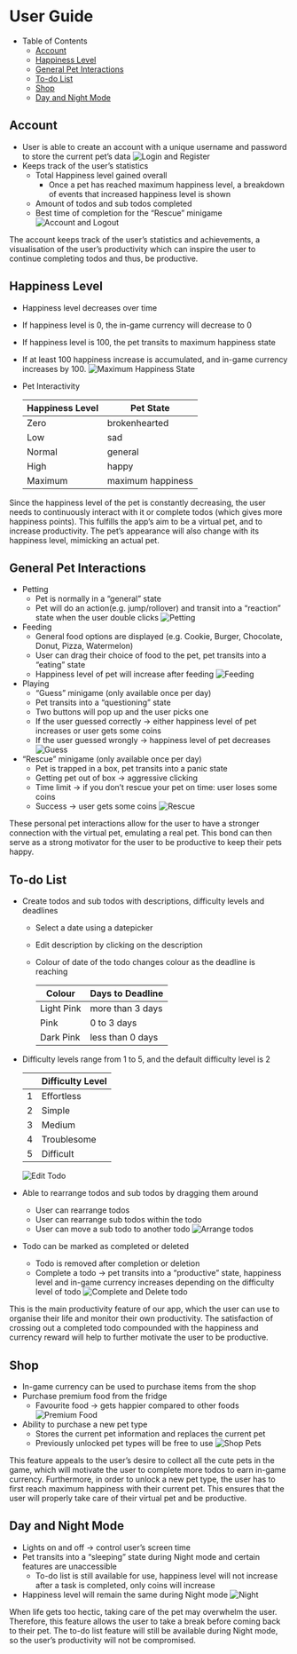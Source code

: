 # User Guide

- Table of Contents
  - [Account](#account)
  - [Happiness Level](#happiness-level)
  - [General Pet Interactions](#general-pet-interactions)
  - [To-do List](#to-do-list)
  - [Shop](#shop)
  - [Day and Night Mode](#day-and-night-mode)

## Account

- User is able to create an account with a unique username and password to store the current pet’s data
  ![Login and Register](./gifs/userguide/login_and_register.gif "Login and Register")
- Keeps track of the user’s statistics
  - Total Happiness level gained overall
    - Once a pet has reached maximum happiness level, a breakdown of events that increased happiness level is shown
  - Amount of todos and sub todos completed
  - Best time of completion for the “Rescue” minigame 
    ![Account and Logout](./gifs/userguide/account_and_logout.gif "Account and Logout")

The account keeps track of the user’s statistics and achievements, a visualisation of the user’s productivity which can inspire the user to continue completing todos and thus, be productive.

## Happiness Level

- Happiness level decreases over time
- If happiness level is 0, the in-game currency will decrease to 0
- If happiness level is 100, the pet transits to maximum happiness state
- If at least 100 happiness increase is accumulated, and in-game currency increases by 100.
  ![Maximum Happiness State](./gifs/userguide/max_happiness.gif "Maximum Happiness State")
  
- Pet Interactivity

  | Happiness Level | Pet State         |
  | --------------- | ----------------- |
  | Zero            | brokenhearted     |
  | Low             | sad               |
  | Normal          | general           |
  | High            | happy             |
  | Maximum         | maximum happiness |

Since the happiness level of the pet is constantly decreasing, the user needs to continuously interact with it or complete todos (which gives more happiness points). This fulfills the app’s aim to be a virtual pet, and to increase productivity. The pet’s appearance will also change with its happiness level, mimicking an actual pet.

## General Pet Interactions

- Petting
  - Pet is normally in a “general” state
  - Pet will do an action(e.g. jump/rollover) and transit into a “reaction” state when the user double clicks
    ![Petting](./gifs/userguide/petting.gif "Petting")
- Feeding
  - General food options are displayed (e.g. Cookie, Burger, Chocolate, Donut, Pizza, Watermelon)
  - User can drag their choice of food to the pet, pet transits into a “eating” state
  - Happiness level of pet will increase after feeding
    ![Feeding](./gifs/userguide/feeding.gif "Feeding")
- Playing
  - “Guess” minigame (only available once per day)
  - Pet transits into a “questioning” state
  - Two buttons will pop up and the user picks one
  - If the user guessed correctly → either happiness level of pet increases or user gets some coins
  - If the user guessed wrongly → happiness level of pet decreases
    ![Guess](./gifs/userguide/guess.gif "Guess")
- “Rescue” minigame (only available once per day)
  - Pet is trapped in a box, pet transits into a panic state
  - Getting pet out of box → aggressive clicking
  - Time limit → if you don’t rescue your pet on time: user loses some coins
  - Success → user gets some coins
    ![Rescue](./gifs/userguide/rescue.gif "Rescue")

These personal pet interactions allow for the user to have a stronger connection with the virtual pet, emulating a real pet. This bond can then serve as a strong motivator for the user to be productive to keep their pets happy.

## To-do List

- Create todos and sub todos with descriptions, difficulty levels and deadlines

  - Select a date using a datepicker
  - Edit description by clicking on the description
  - Colour of date of the todo changes colour as the deadline is reaching

    | Colour     | Days to Deadline |
    | ---------- | ---------------- |
    | Light Pink | more than 3 days |
    | Pink       | 0 to 3 days      |
    | Dark Pink  | less than 0 days |

- Difficulty levels range from 1 to 5, and the default difficulty level is 2

  |     | Difficulty Level |
  | --- | ---------------- |
  | 1   | Effortless       |
  | 2   | Simple           |
  | 3   | Medium           |
  | 4   | Troublesome      |
  | 5   | Difficult        |

  ![Edit Todo](./gifs/userguide/edit_todo.gif "Edit Todo")

- Able to rearrange todos and sub todos by dragging them around
  - User can rearrange todos
  - User can rearrange sub todos within the todo
  - User can move a sub todo to another todo
    ![Arrange todos](./gifs/userguide/arrange_todo.gif "Arrange todos")
- Todo can be marked as completed or deleted

  - Todo is removed after completion or deletion
  - Complete a todo → pet transits into a “productive” state, happiness level and in-game currency increases depending on the difficulty level of todo
    ![Complete and Delete todo](./gifs/userguide/complete_and_delete_todo.gif "Complete and Delete todo")

This is the main productivity feature of our app, which the user can use to organise their life and monitor their own productivity. The satisfaction of crossing out a completed todo compounded with the happiness and currency reward will help to further motivate the user to be productive.

## Shop

- In-game currency can be used to purchase items from the shop
- Purchase premium food from the fridge
  - Favourite food → gets happier compared to other foods
  ![Premium Food](./gifs/userguide/premium_food.gif "Premium Food")
- Ability to purchase a new pet type
  - Stores the current pet information and replaces the current pet
  - Previously unlocked pet types will be free to use
  ![Shop Pets](./gifs/userguide/shop_pets.gif "Shop Pets")

This feature appeals to the user’s desire to collect all the cute pets in the game, which will motivate the user to complete more todos to earn in-game currency. Furthermore, in order to unlock a new pet type, the user has to first reach maximum happiness with their current pet. This ensures that the user will properly take care of their virtual pet and be productive.

## Day and Night Mode

- Lights on and off → control user’s screen time
- Pet transits into a “sleeping” state during Night mode and certain features are unaccessible
  - To-do list is still available for use, happiness level will not increase after a task is completed, only coins will increase
- Happiness level will remain the same during Night mode
  ![Night](./gifs/userguide/night.gif "Night")

When life gets too hectic, taking care of the pet may overwhelm the user. Therefore, this feature allows the user to take a break before coming back to their pet. The to-do list feature will still be available during Night mode, so the user’s productivity will not be compromised.
